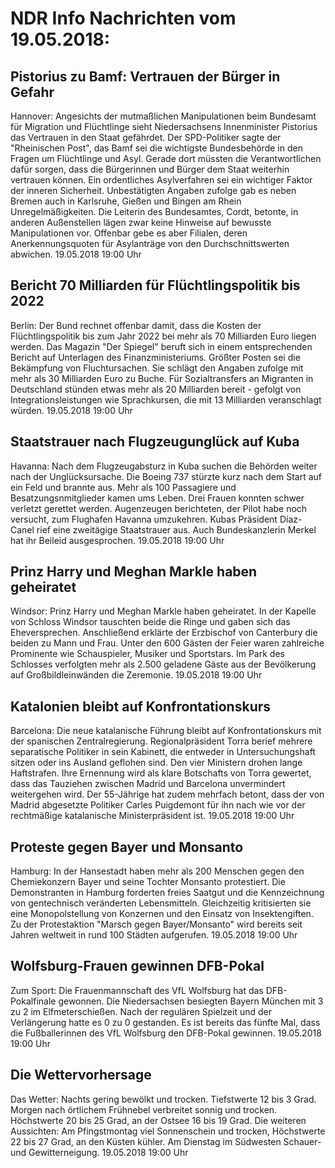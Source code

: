 # NDR Info Nachrichten vom 19.05.2018:


## Pistorius zu Bamf: Vertrauen der Bürger in Gefahr
Hannover: Angesichts der mutmaßlichen Manipulationen beim Bundesamt für Migration und Flüchtlinge sieht Niedersachsens Innenminister Pistorius das Vertrauen in den Staat gefährdet. Der SPD-Politiker sagte der "Rheinischen Post", das Bamf sei die wichtigste Bundesbehörde in den Fragen um Flüchtlinge und Asyl. Gerade dort müssten die Verantwortlichen dafür sorgen, dass die Bürgerinnen und Bürger dem Staat weiterhin vertrauen können. Ein ordentliches Asylverfahren sei ein wichtiger Faktor der inneren Sicherheit. Unbestätigten Angaben zufolge gab es neben Bremen auch in Karlsruhe, Gießen und Bingen am Rhein Unregelmäßigkeiten. Die Leiterin des Bundesamtes, Cordt, betonte, in anderen Außenstellen lägen zwar keine Hinweise auf bewusste Manipulationen vor. Offenbar gebe es aber Filialen, deren Anerkennungsquoten für Asylanträge von den Durchschnittswerten abwichen. 19.05.2018 19:00 Uhr 

## Bericht 70 Milliarden für Flüchtlingspolitik bis 2022
Berlin: Der Bund rechnet offenbar damit, dass die Kosten der Flüchtlingspolitik bis zum Jahr 2022 bei mehr als 70 Milliarden Euro liegen werden. Das Magazin "Der Spiegel" beruft sich in einem entsprechenden Bericht auf Unterlagen des Finanzministeriums. Größter Posten sei die Bekämpfung von Fluchtursachen. Sie schlägt den Angaben zufolge mit mehr als 30 Milliarden Euro zu Buche. Für Sozialtransfers an Migranten in Deutschland stünden etwas mehr als 20 Milliarden bereit - gefolgt von Integrationsleistungen wie Sprachkursen, die mit 13 Milliarden veranschlagt würden. 19.05.2018 19:00 Uhr 

## Staatstrauer nach Flugzeugunglück auf Kuba
Havanna: Nach dem Flugzeugabsturz in Kuba suchen die Behörden weiter nach der Unglücksursache. Die Boeing 737 stürzte kurz nach dem Start auf ein Feld und brannte aus. Mehr als 100 Passagiere und Besatzungsnmitglieder kamen ums Leben. Drei Frauen konnten schwer verletzt gerettet werden. Augenzeugen berichteten, der Pilot habe noch versucht, zum Flughafen Havanna umzukehren. Kubas Präsident Díaz-Canel rief eine zweitägige Staatstrauer aus. Auch Bundeskanzlerin Merkel hat ihr Beileid ausgesprochen. 19.05.2018 19:00 Uhr 

## Prinz Harry und Meghan Markle haben geheiratet
Windsor:	Prinz Harry und Meghan Markle haben geheiratet. In der Kapelle von Schloss Windsor tauschten beide die Ringe und gaben sich das Eheversprechen. Anschließend erklärte der Erzbischof von Canterbury die beiden zu Mann und Frau. Unter den 600 Gästen der Feier waren zahlreiche Prominente wie Schauspieler, Musiker und Sportstars. Im Park des Schlosses verfolgten mehr als 2.500 geladene Gäste aus der Bevölkerung auf Großbildleinwänden die Zeremonie. 19.05.2018 19:00 Uhr 

## Katalonien bleibt auf Konfrontationskurs
Barcelona: Die neue katalanische Führung bleibt auf Konfrontationskurs mit der spanischen Zentralregierung. Regionalpräsident Torra berief mehrere separatische Politiker in sein Kabinett, die entweder in Untersuchungshaft sitzen oder ins Ausland geflohen sind. Den vier Ministern drohen lange Haftstrafen. Ihre Ernennung wird als klare Botschafts von Torra gewertet, dass das Tauziehen zwischen Madrid und Barcelona unvermindert weitergehen wird. Der 55-Jährige hat zudem mehrfach betont, dass der von Madrid abgesetzte Politiker Carles Puigdemont für ihn nach wie vor der rechtmäßige katalanische Ministerpräsident ist. 19.05.2018 19:00 Uhr 

## Proteste gegen Bayer und Monsanto
Hamburg: In der Hansestadt haben mehr als 200 Menschen gegen den Chemiekonzern Bayer und seine Tochter Monsanto protestiert. Die Demonstranten in Hamburg forderten freies Saatgut und die Kennzeichnung von gentechnisch veränderten Lebensmitteln. Gleichzeitig kritisierten sie eine Monopolstellung von Konzernen und den Einsatz von Insektengiften. Zu der Protestaktion "Marsch gegen Bayer/Monsanto" wird bereits seit Jahren weltweit in rund 100 Städten aufgerufen. 19.05.2018 19:00 Uhr 

## Wolfsburg-Frauen gewinnen DFB-Pokal
Zum Sport:	Die Frauenmannschaft des VfL Wolfsburg hat das DFB-Pokalfinale gewonnen. Die Niedersachsen besiegten Bayern München mit 3 zu 2 im Elfmeterschießen. Nach der regulären Spielzeit und der Verlängerung hatte es 0 zu 0 gestanden. Es ist bereits das fünfte Mal, dass die Fußballerinnen des VfL Wolfsburg den DFB-Pokal gewinnen. 19.05.2018 19:00 Uhr 

## Die Wettervorhersage
Das Wetter:
Nachts gering bewölkt und trocken. Tiefstwerte 12 bis 3 Grad. Morgen nach örtlichem Frühnebel verbreitet sonnig und trocken. Höchstwerte 20 bis 25 Grad, an der Ostsee 16 bis 19 Grad. Die weiteren Aussichten: Am Pfingstmontag viel Sonnenschein und trocken, Höchstwerte 22 bis 27 Grad, an den Küsten kühler. Am Dienstag im Südwesten Schauer- und Gewitterneigung. 19.05.2018 19:00 Uhr 
